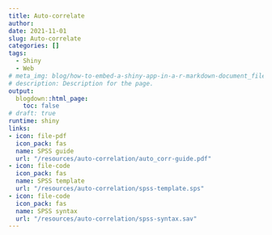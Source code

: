 ```yaml
---
title: Auto-correlate
author:
date: 2021-11-01
slug: Auto-correlate
categories: []
tags:
  - Shiny
  - Web
# meta_img: blog/how-to-embed-a-shiny-app-in-a-r-markdown-document_files/shiny-app-in-blogdown.jpeg
# description: Description for the page.
output:
  blogdown::html_page:
    toc: false
# draft: true
runtime: shiny
links:
- icon: file-pdf
  icon_pack: fas
  name: SPSS guide 
  url: "/resources/auto-correlation/auto_corr-guide.pdf"
- icon: file-code
  icon_pack: fas
  name: SPSS template
  url: "/resources/auto-correlation/spss-template.sps"
- icon: file-code
  icon_pack: fas
  name: SPSS syntax
  url: "/resources/auto-correlation/spss-syntax.sav"
---
```

